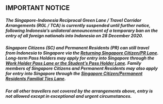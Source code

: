 

## IMPORTANT NOTICE

##### The Singapore-Indonesia Reciprocal Green Lane / Travel Corridor Arrangements (RGL / TCA) is currently suspended until further notice, following Indonesia’s unilateral announcement of a temporary ban on the entry of all foreign nationals into Indonesia on 28 December 2020. 

##### Singapore Citizens (SC) and Permanent Residents (PR) can still travel from Indonesia to Singapore via the <u>Returning Singapore Citizen/PR Lane</u>. Long-term Pass Holders may apply for entry into Singapore through the <u>Work Holder Pass Lane or the Student’s Pass Holder Lane</u>. Family members of Singapore Citizens and Permanent Residents may also apply for entry into Singapore through the <u>Singapore Citizen/Permanent Residents Familial Ties Lane</u>. 

##### For all other travellers not covered by the arrangements above, entry is not allowed except in exceptional and urgent circumstances.
